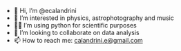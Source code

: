- 👋 Hi, I’m @ecalandrini
- 👀 I’m interested in physics, astrophotography and music
- 🌱🔬 I’m using python for scientific purposes
- 💞️ I’m looking to collaborate on data analysis
- 📫 How to reach me: calandrini.e@gmail.com

<!---
heugy89/heugy89 is a ✨ special ✨ repository because its `README.md` (this file) appears on your GitHub profile.
You can click the Preview link to take a look at your changes.
--->
